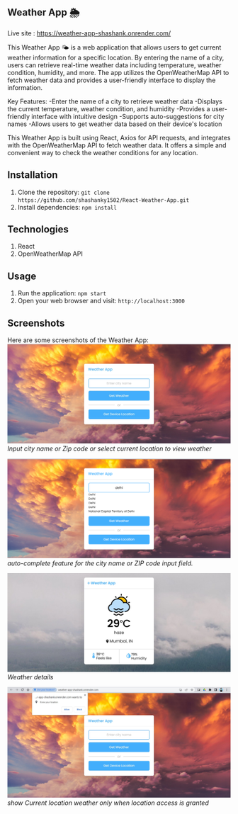 
## Weather App 🌦️

Live site : https://weather-app-shashank.onrender.com/

This Weather App 🌤️ is a web application that allows users to get current weather information for a specific location. By entering the name of a city, users can retrieve real-time weather data including temperature, weather condition, humidity, and more. The app utilizes the OpenWeatherMap API to fetch weather data and provides a user-friendly interface to display the information.

Key Features:
-Enter the name of a city to retrieve weather data
-Displays the current temperature, weather condition, and humidity
-Provides a user-friendly interface with intuitive design
-Supports auto-suggestions for city names
-Allows users to get weather data based on their device's location

This Weather App is built using React, Axios for API requests, and integrates with the OpenWeatherMap API to fetch weather data. It offers a simple and convenient way to check the weather conditions for any location.


## Installation
1. Clone the repository: `git clone https://github.com/shashanky1502/React-Weather-App.git`
2. Install dependencies: `npm install`

## Technologies
1. React
2. OpenWeatherMap API

## Usage
1. Run the application: `npm start`
2. Open your web browser and visit: `http://localhost:3000`

## Screenshots
Here are some screenshots of the Weather App:
![Image 1](src/assets/1.jpg)
*Input city name or Zip code or select current location to view weather*

![Image 2](src/assets/2.png)
*auto-complete feature for the city name or ZIP code input field.*

![Image 3](src/assets/3.jpg)
*Weather details*

![Image 4](src/assets/4.jpg)
*show Current location weather only when location access is granted*
